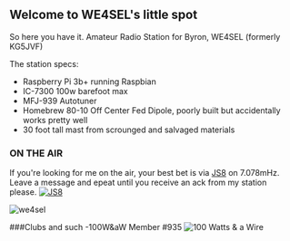 ## Welcome to WE4SEL's little spot

So here you have it.  Amateur Radio Station for Byron, WE4SEL (formerly KG5JVF)

The station specs: 
- Raspberry Pi 3b+ running Raspbian
- IC-7300 100w barefoot max
- MFJ-939 Autotuner
- Homebrew 80-10 Off Center Fed Dipole, poorly built but accidentally works pretty well
- 30 foot tall mast from scrounged and salvaged materials 

### ON THE AIR
If you're looking for me on the air, your best bet is via [JS8](http://js8call.com/) on 7.078mHz. Leave a message and epeat until you receive an ack from my station please. 
[![JS8](https://i.postimg.cc/sxdKgfqk/web-header-2-1024x165.png)](https://github.com/jsherer/ft8call)

![we4sel](https://i.postimg.cc/hv6yxbX5/309520-1.jpg)

###Clubs and such
-100W&aW Member #935 ![100 Watts & a Wire](https://i.postimg.cc/Gpb6QKpB/Asset-22-8x-8.png)